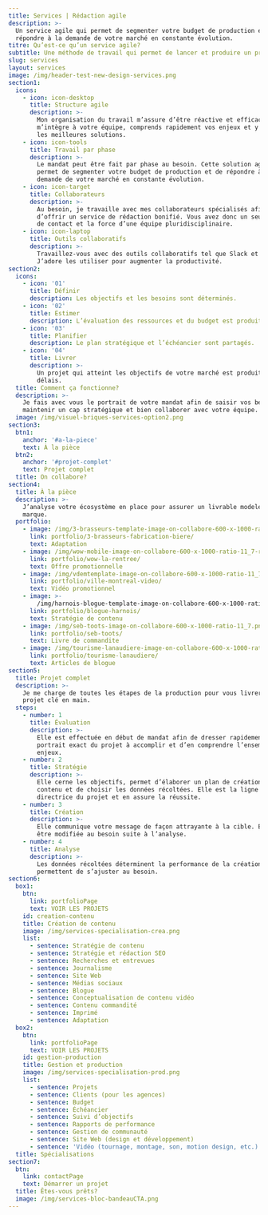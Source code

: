 ```yaml
---
title: Services | Rédaction agile
description: >-
  Un service agile qui permet de segmenter votre budget de production et de
  répondre à la demande de votre marché en constante évolution. 
titre: Qu’est-ce qu’un service agile?
subtitle: Une méthode de travail qui permet de lancer et produire un projet rapidement.
slug: services
layout: services
image: /img/header-test-new-design-services.png
section1:
  icons:
    - icon: icon-desktop
      title: Structure agile
      description: >-
        Mon organisation du travail m’assure d’être réactive et efficace. Je
        m’intègre à votre équipe, comprends rapidement vos enjeux et y trouve
        les meilleures solutions. 
    - icon: icon-tools
      title: Travail par phase
      description: >-
        Le mandat peut être fait par phase au besoin. Cette solution agile
        permet de segmenter votre budget de production et de répondre à la
        demande de votre marché en constante évolution. 
    - icon: icon-target
      title: Collaborateurs
      description: >-
        Au besoin, je travaille avec mes collaborateurs spécialisés afin
        d’offrir un service de rédaction bonifié. Vous avez donc un seul point
        de contact et la force d’une équipe pluridisciplinaire. 
    - icon: icon-laptop
      title: Outils collaboratifs
      description: >-
        Travaillez-vous avec des outils collaboratifs tel que Slack et Trello?
        J’adore les utiliser pour augmenter la productivité. 
section2:
  icons:
    - icon: '01'
      title: Définir
      description: Les objectifs et les besoins sont déterminés.
    - icon: '02'
      title: Estimer
      description: L’évaluation des ressources et du budget est produite.
    - icon: '03'
      title: Planifier
      description: Le plan stratégique et l’échéancier sont partagés.
    - icon: '04'
      title: Livrer
      description: >-
        Un projet qui atteint les objectifs de votre marché est produit dans les
        délais.
  title: Comment ça fonctionne?
  description: >-
    Je fais avec vous le portrait de votre mandat afin de saisir vos besoins,
    maintenir un cap stratégique et bien collaborer avec votre équipe.
  image: /img/visuel-briques-services-option2.png
section3:
  btn1:
    anchor: '#a-la-piece'
    text: À la pièce
  btn2:
    anchor: '#projet-complet'
    text: Projet complet
  title: On collabore?
section4:
  title: À la pièce
  description: >-
    J’analyse votre écosystème en place pour assurer un livrable modelé à votre
    marque.
  portfolio:
    - image: /img/3-brasseurs-template-image-on-collabore-600-x-1000-ratio-11_7.png
      link: portfolio/3-brasseurs-fabrication-biere/
      text: Adaptation
    - image: /img/wow-mobile-image-on-collabore-600-x-1000-ratio-11_7-rev2-1-.png
      link: portfolio/wow-la-rentree/
      text: Offre promotionnelle
    - image: /img/vdemtemplate-image-on-collabore-600-x-1000-ratio-11_7-1-.png
      link: portfolio/ville-montreal-video/
      text: Vidéo promotionnel
    - image: >-
        /img/harnois-blogue-template-image-on-collabore-600-x-1000-ratio-11_7.png
      link: portfolio/blogue-harnois/
      text: Stratégie de contenu
    - image: /img/seb-toots-image-on-collabore-600-x-1000-ratio-11_7.png
      link: portfolio/seb-toots/
      text: Livre de commandite
    - image: /img/tourisme-lanaudiere-image-on-collabore-600-x-1000-ratio-11_7.png
      link: portfolio/tourisme-lanaudiere/
      text: Articles de blogue
section5:
  title: Projet complet
  description: >-
    Je me charge de toutes les étapes de la production pour vous livrer un
    projet clé en main.
  steps:
    - number: 1
      title: Évaluation
      description: >-
        Elle est effectuée en début de mandat afin de dresser rapidement le
        portrait exact du projet à accomplir et d’en comprendre l’ensemble des
        enjeux.
    - number: 2
      title: Stratégie
      description: >-
        Elle cerne les objectifs, permet d’élaborer un plan de création de
        contenu et de choisir les données récoltées. Elle est la ligne
        directrice du projet et en assure la réussite.
    - number: 3
      title: Création
      description: >-
        Elle communique votre message de façon attrayante à la cible. Elle peut
        être modifiée au besoin suite à l’analyse. 
    - number: 4
      title: Analyse
      description: >-
        Les données récoltées déterminent la performance de la création et
        permettent de s’ajuster au besoin.
section6:
  box1:
    btn:
      link: portfolioPage
      text: VOIR LES PROJETS
    id: creation-contenu
    title: Création de contenu
    image: /img/services-specialisation-crea.png
    list:
      - sentence: Stratégie de contenu
      - sentence: Stratégie et rédaction SEO
      - sentence: Recherches et entrevues
      - sentence: Journalisme
      - sentence: Site Web
      - sentence: Médias sociaux
      - sentence: Blogue
      - sentence: Conceptualisation de contenu vidéo
      - sentence: Contenu commandité
      - sentence: Imprimé
      - sentence: Adaptation
  box2:
    btn:
      link: portfolioPage
      text: VOIR LES PROJETS
    id: gestion-production
    title: Gestion et production
    image: /img/services-specialisation-prod.png
    list:
      - sentence: Projets
      - sentence: Clients (pour les agences)
      - sentence: Budget
      - sentence: Échéancier
      - sentence: Suivi d’objectifs
      - sentence: Rapports de performance
      - sentence: Gestion de communauté
      - sentence: Site Web (design et développement)
      - sentence: 'Vidéo (tournage, montage, son, motion design, etc.)'
  title: Spécialisations
section7:
  btn:
    link: contactPage
    text: Démarrer un projet
  title: Êtes-vous prêts?
  image: /img/services-bloc-bandeauCTA.png
---
```


